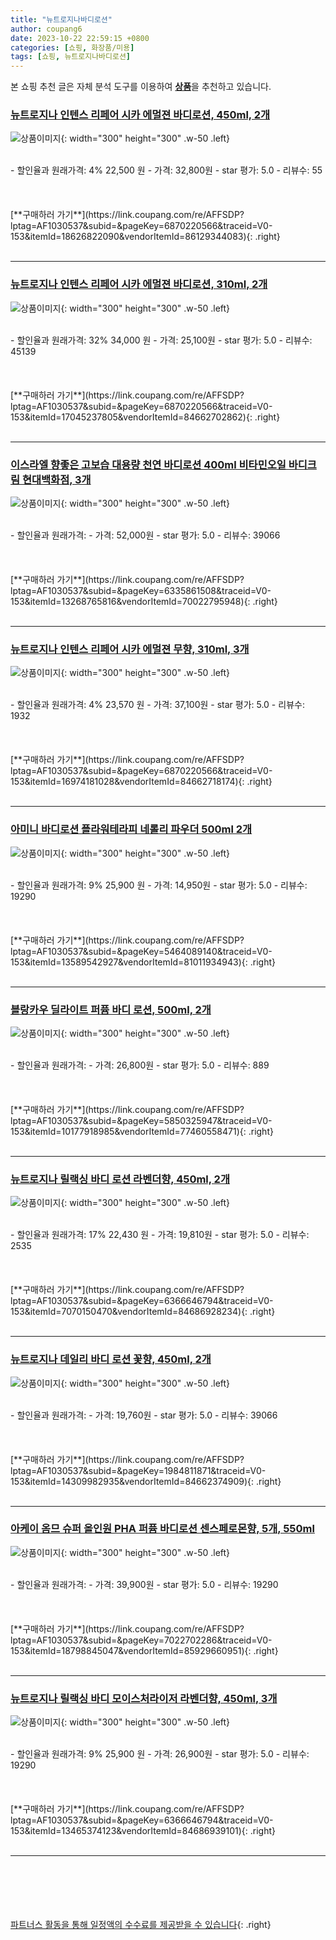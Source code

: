 ```yaml
---
title: "뉴트로지나바디로션"
author: coupang6
date: 2023-10-22 22:59:15 +0800
categories: [쇼핑, 화장품/미용]
tags: [쇼핑, 뉴트로지나바디로션]
---
```


본 쇼핑 추천 글은 자체 분석 도구를 이용하여 [**상품**](https://link.coupang.com/a/bao1ui)을 추천하고 있습니다.

### [뉴트로지나 인텐스 리페어 시카 에멀젼 바디로션, 450ml, 2개](https://link.coupang.com/re/AFFSDP?lptag=AF1030537&subid=&pageKey=6870220566&traceid=V0-153&itemId=18626822090&vendorItemId=86129344083)

![상품이미지](https://thumbnail8.coupangcdn.com/thumbnails/remote/230x230ex/image/vendor_inventory/8209/74dded981ed3c2100bdc3db450faf9df39894ede4c52495134f9dfca5b65.jpg){: width="300" height="300" .w-50 .left}


<br>
- 할인율과 원래가격: 4%  22,500   원
- 가격: 32,800원
- star 평가: 5.0
- 리뷰수: 55
<br>
<br>
<br>
<br>
[**구매하러 가기**](https://link.coupang.com/re/AFFSDP?lptag=AF1030537&subid=&pageKey=6870220566&traceid=V0-153&itemId=18626822090&vendorItemId=86129344083){: .right}
<br>
<br>

---

### [뉴트로지나 인텐스 리페어 시카 에멀젼 바디로션, 310ml, 2개](https://link.coupang.com/re/AFFSDP?lptag=AF1030537&subid=&pageKey=6870220566&traceid=V0-153&itemId=17045237805&vendorItemId=84662702862)

![상품이미지](https://thumbnail6.coupangcdn.com/thumbnails/remote/230x230ex/image/vendor_inventory/f103/02803a8ddce55173f125203141da93fc9212256581ff484778e1b272eab5.jpg){: width="300" height="300" .w-50 .left}


<br>
- 할인율과 원래가격: 32%  34,000   원
- 가격: 25,100원
- star 평가: 5.0
- 리뷰수: 45139
<br>
<br>
<br>
<br>
[**구매하러 가기**](https://link.coupang.com/re/AFFSDP?lptag=AF1030537&subid=&pageKey=6870220566&traceid=V0-153&itemId=17045237805&vendorItemId=84662702862){: .right}
<br>
<br>

---

### [이스라엘 향좋은 고보습 대용량 천연 바디로션 400ml 비타민오일 바디크림 현대백화점, 3개](https://link.coupang.com/re/AFFSDP?lptag=AF1030537&subid=&pageKey=6335861508&traceid=V0-153&itemId=13268765816&vendorItemId=70022795948)

![상품이미지](https://thumbnail6.coupangcdn.com/thumbnails/remote/230x230ex/image/vendor_inventory/4303/f460f098500e5d2493edf794d91db702c700b6558e5e04a51941a8e70750.jpg){: width="300" height="300" .w-50 .left}


<br>
- 할인율과 원래가격: 
- 가격: 52,000원
- star 평가: 5.0
- 리뷰수: 39066
<br>
<br>
<br>
<br>
[**구매하러 가기**](https://link.coupang.com/re/AFFSDP?lptag=AF1030537&subid=&pageKey=6335861508&traceid=V0-153&itemId=13268765816&vendorItemId=70022795948){: .right}
<br>
<br>

---

### [뉴트로지나 인텐스 리페어 시카 에멀젼 무향, 310ml, 3개](https://link.coupang.com/re/AFFSDP?lptag=AF1030537&subid=&pageKey=6870220566&traceid=V0-153&itemId=16974181028&vendorItemId=84662718174)

![상품이미지](https://thumbnail7.coupangcdn.com/thumbnails/remote/230x230ex/image/vendor_inventory/0dff/e9c67b927398571f4c8b2191220c6e26fcd6bab197406c6760087defda72.jpg){: width="300" height="300" .w-50 .left}


<br>
- 할인율과 원래가격: 4%  23,570   원
- 가격: 37,100원
- star 평가: 5.0
- 리뷰수: 1932
<br>
<br>
<br>
<br>
[**구매하러 가기**](https://link.coupang.com/re/AFFSDP?lptag=AF1030537&subid=&pageKey=6870220566&traceid=V0-153&itemId=16974181028&vendorItemId=84662718174){: .right}
<br>
<br>

---

### [아미니 바디로션 플라워테라피 네롤리 파우더 500ml 2개](https://link.coupang.com/re/AFFSDP?lptag=AF1030537&subid=&pageKey=5464089140&traceid=V0-153&itemId=13589542927&vendorItemId=81011934943)

![상품이미지](https://thumbnail9.coupangcdn.com/thumbnails/remote/230x230ex/image/vendor_inventory/c2ee/6752d856e93b094b05f32c4ac4558ef4929f5e192563e7a6f09f6ddaef5b.jpg){: width="300" height="300" .w-50 .left}


<br>
- 할인율과 원래가격: 9%  25,900   원
- 가격: 14,950원
- star 평가: 5.0
- 리뷰수: 19290
<br>
<br>
<br>
<br>
[**구매하러 가기**](https://link.coupang.com/re/AFFSDP?lptag=AF1030537&subid=&pageKey=5464089140&traceid=V0-153&itemId=13589542927&vendorItemId=81011934943){: .right}
<br>
<br>

---

### [블랑카우 딜라이트 퍼퓸 바디 로션, 500ml, 2개](https://link.coupang.com/re/AFFSDP?lptag=AF1030537&subid=&pageKey=5850325947&traceid=V0-153&itemId=10177918985&vendorItemId=77460558471)

![상품이미지](https://thumbnail9.coupangcdn.com/thumbnails/remote/230x230ex/image/vendor_inventory/b39d/9f94ad49185ed7c67c922ae1430e166642731157782c62887b5a57edc7b7.jpg){: width="300" height="300" .w-50 .left}


<br>
- 할인율과 원래가격: 
- 가격: 26,800원
- star 평가: 5.0
- 리뷰수: 889
<br>
<br>
<br>
<br>
[**구매하러 가기**](https://link.coupang.com/re/AFFSDP?lptag=AF1030537&subid=&pageKey=5850325947&traceid=V0-153&itemId=10177918985&vendorItemId=77460558471){: .right}
<br>
<br>

---

### [뉴트로지나 릴랙싱 바디 로션 라벤더향, 450ml, 2개](https://link.coupang.com/re/AFFSDP?lptag=AF1030537&subid=&pageKey=6366646794&traceid=V0-153&itemId=7070150470&vendorItemId=84686928234)

![상품이미지](https://thumbnail6.coupangcdn.com/thumbnails/remote/230x230ex/image/vendor_inventory/2dc3/8e33edbfe3952a2b4a7578bdd300524838d699c065e058fc726d7b6938f1.jpg){: width="300" height="300" .w-50 .left}


<br>
- 할인율과 원래가격: 17%  22,430   원
- 가격: 19,810원
- star 평가: 5.0
- 리뷰수: 2535
<br>
<br>
<br>
<br>
[**구매하러 가기**](https://link.coupang.com/re/AFFSDP?lptag=AF1030537&subid=&pageKey=6366646794&traceid=V0-153&itemId=7070150470&vendorItemId=84686928234){: .right}
<br>
<br>

---

### [뉴트로지나 데일리 바디 로션 꽃향, 450ml, 2개](https://link.coupang.com/re/AFFSDP?lptag=AF1030537&subid=&pageKey=1984811871&traceid=V0-153&itemId=14309982935&vendorItemId=84662374909)

![상품이미지](https://thumbnail10.coupangcdn.com/thumbnails/remote/230x230ex/image/vendor_inventory/707a/3c58b2c8b4c86c2111d30dca4fd19a82c35c787ffb5c98463848dcfdd486.jpg){: width="300" height="300" .w-50 .left}


<br>
- 할인율과 원래가격: 
- 가격: 19,760원
- star 평가: 5.0
- 리뷰수: 39066
<br>
<br>
<br>
<br>
[**구매하러 가기**](https://link.coupang.com/re/AFFSDP?lptag=AF1030537&subid=&pageKey=1984811871&traceid=V0-153&itemId=14309982935&vendorItemId=84662374909){: .right}
<br>
<br>

---

### [아케이 옴므 슈퍼 올인원 PHA 퍼퓸 바디로션 센스페로몬향, 5개, 550ml](https://link.coupang.com/re/AFFSDP?lptag=AF1030537&subid=&pageKey=7022702286&traceid=V0-153&itemId=18798845047&vendorItemId=85929660951)

![상품이미지](https://thumbnail8.coupangcdn.com/thumbnails/remote/230x230ex/image/retail/images/4a486ea1-e9d3-43c7-bb84-86f9b8aad97a3187534850890020486.png){: width="300" height="300" .w-50 .left}


<br>
- 할인율과 원래가격: 
- 가격: 39,900원
- star 평가: 5.0
- 리뷰수: 19290
<br>
<br>
<br>
<br>
[**구매하러 가기**](https://link.coupang.com/re/AFFSDP?lptag=AF1030537&subid=&pageKey=7022702286&traceid=V0-153&itemId=18798845047&vendorItemId=85929660951){: .right}
<br>
<br>

---

### [뉴트로지나 릴랙싱 바디 모이스처라이저 라벤더향, 450ml, 3개](https://link.coupang.com/re/AFFSDP?lptag=AF1030537&subid=&pageKey=6366646794&traceid=V0-153&itemId=13465374123&vendorItemId=84686939101)

![상품이미지](https://thumbnail7.coupangcdn.com/thumbnails/remote/230x230ex/image/vendor_inventory/069e/a009feb550631314d688561b9c000b0ce2d36df1242421bc50691d658413.jpg){: width="300" height="300" .w-50 .left}


<br>
- 할인율과 원래가격: 9%  25,900   원
- 가격: 26,900원
- star 평가: 5.0
- 리뷰수: 19290
<br>
<br>
<br>
<br>
[**구매하러 가기**](https://link.coupang.com/re/AFFSDP?lptag=AF1030537&subid=&pageKey=6366646794&traceid=V0-153&itemId=13465374123&vendorItemId=84686939101){: .right}
<br>
<br>

---
<br><br><br><br><br> [파트너스 활동을 통해 일정액의 수수료를 제공받을 수 있습니다](https://link.coupang.com/a/bao1ui){: .right}